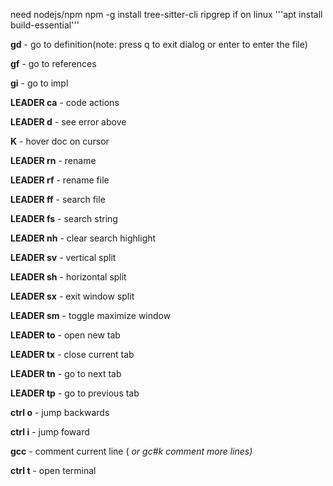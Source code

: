need nodejs/npm
npm -g install tree-sitter-cli
ripgrep
if on linux
'''apt install build-essential'''


**gd** - go to definition(note: press q to exit dialog or enter to enter the file)

**gf** - go to references

**gi** - go to impl

**LEADER ca** - code actions

**LEADER d** - see error above 

**K** - hover doc on cursor

**LEADER rn** - rename 

**LEADER rf** - rename file

**LEADER ff** - search file

**LEADER fs** - search string

**LEADER nh** - clear search highlight

**LEADER sv** - vertical split

**LEADER sh** - horizontal split

**LEADER sx** - exit window split

**LEADER sm** - toggle maximize window

**LEADER to** - open new tab

**LEADER tx** - close current tab

**LEADER tn** - go to next tab 

**LEADER tp** - go to previous tab

**ctrl o** - jump backwards

**ctrl i** - jump foward

**gcc** - comment current line ( *or gc#k comment more lines)*

**ctrl t** - open terminal


